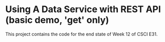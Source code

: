 # Using A Data Service with REST API (basic demo, 'get' only)
This project contains the code for the end state of Week 12 of CSCI E31.
